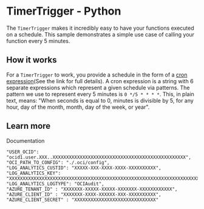 # TimerTrigger - Python

The `TimerTrigger` makes it incredibly easy to have your functions executed on a schedule. This sample demonstrates a simple use case of calling your function every 5 minutes.

## How it works

For a `TimerTrigger` to work, you provide a schedule in the form of a [cron expression](https://en.wikipedia.org/wiki/Cron#CRON_expression)(See the link for full details). A cron expression is a string with 6 separate expressions which represent a given schedule via patterns. The pattern we use to represent every 5 minutes is `0 */5 * * * *`. This, in plain text, means: "When seconds is equal to 0, minutes is divisible by 5, for any hour, day of the month, month, day of the week, or year".

## Learn more

<TODO> Documentation

    "USER_OCID": "ocid1.user.XXX..XXXXXXXXXXXXXXXXXXXXXXXXXXXXXXXXXXXXXXXXXXXXXXXXX",
    "OCI_PATH_TO_CONFIG": "./.oci/config",
    "LOG_ANALYTICS_CUSTID": "XXXXX-XXX-XXXX-XXXX-XXXXXXXXXX",
    "LOG_ANALYTICS_KEY": "XXXXXXXXXXXXXXXXXXXXXXXXXXXXXXXXXXXXXXXXXXXXXXXXXXXXXXXXXXXXXXXXXXXXXXXX==",
    "LOG_ANALYTICS_LOGTYPE": "OCIAudit",
    "AZURE_TENANT_ID" : "XXXXXXX-XXXXX-XXXXX-XXXXXXX-XXXXXXXXXXXX",
    "AZURE_CLIENT_ID" : "XXXXXXX-XXXX-XXXXXX-XXX-XXXXXXXXXX",
    "AZURE_CLIENT_SECRET" : "XXXXXXXXXXXXXXXXXXXXXXXXXXXXXX"

